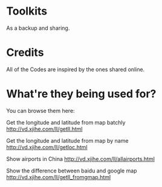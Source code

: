 # Toolkits
As a backup and sharing.

# Credits
All of the Codes are inspired by the ones shared online.

# What're they being used for?
You can browse them here:

Get the longitude and latitude from map batchly
http://vd.xjihe.com/ll/getll.html

Get the longitude and latitude from map by name
http://vd.xjihe.com/ll/getloc.html

Show airports in China
http://vd.xjihe.com/ll/allairports.html

Show the difference between baidu and google map
http://vd.xjihe.com/ll/getll_fromgmap.html
